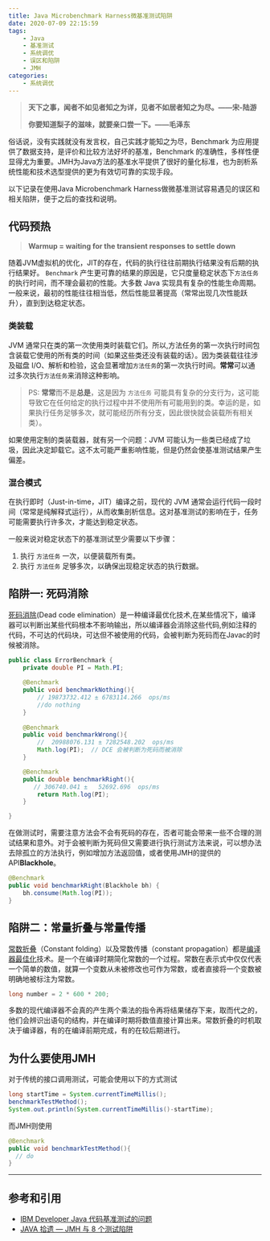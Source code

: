 ```yaml
---
title: Java Microbenchmark Harness微基准测试陷阱
date: 2020-07-09 22:15:59
tags:
	- Java
	- 基准测试
	- 系统调优
	- 误区和陷阱
	- JMH
categories:
    - 系统调优
---
```


> **天下之事，闻者不如见者知之为详，见者不如居者知之为尽。——宋-陆游**
>
> **你要知道梨子的滋味，就要亲口尝一下。——毛泽东**

俗话说，没有实践就没有发言权，自己实践才能知之为尽，Benchmark 为应用提供了数据支持，是评价和比较方法好坏的基准，Benchmark 的准确性，多样性便显得尤为重要。JMH为Java方法的基准水平提供了很好的量化标准，也为剖析系统性能和技术选型提供的更为有效切可靠的实现手段。

以下记录在使用Java Microbenchmark Harness做微基准测试容易遇见的误区和相关陷阱，便于之后的查找和说明。

<!-- more -->

## 代码预热

> **Warmup = waiting for the transient responses to settle down**

随着JVM虚拟机的优化，JIT的存在，代码的执行往往前期执行结果没有后期的执行结果好。 `Benchmark` 产生更可靠的结果的原因是，它只度量稳定状态下`方法任务`的执行时间，而不理会最初的性能。大多数 Java 实现具有复杂的性能生命周期。一般来说，最初的性能往往相当低，然后性能显著提高（常常出现几次性能跃升），直到到达稳定状态。

### 类装载

JVM 通常只在类的第一次使用类时装载它们。所以,方法任务的第一次执行时间包含装载它使用的所有类的时间（如果这些类还没有装载的话）。因为类装载往往涉及磁盘 I/O、解析和检验，这会显著增加`方法任务`的第一次执行时间。**常常**可以通过多次执行`方法任务`来消除这种影响。

> PS:  **常常**而不是**总是**，这是因为 `方法任务` 可能具有复杂的分支行为，这可能导致它在任何给定的执行过程中并不使用所有可能用到的类。幸运的是，如果执行任务足够多次，就可能经历所有分支，因此很快就会装载所有相关类）。

如果使用定制的类装载器，就有另一个问题：JVM 可能认为一些类已经成了垃圾，因此决定卸载它。这不太可能严重影响性能，但是仍然会使基准测试结果产生偏差。

### 混合模式

在执行即时（Just-in-time，JIT）编译之前，现代的 JVM 通常会运行代码一段时间（常常是纯解释式运行），从而收集剖析信息。这对基准测试的影响在于，任务可能需要执行许多次，才能达到稳定状态。

一般来说对稳定状态下的基准测试至少需要以下步骤：

1. 执行 `方法任务` 一次，以便装载所有类。
2. 执行 `方法任务` 足够多次，以确保出现稳定状态的执行数据。

## 陷阱一: 死码消除

[死码消除]([https://zh.wikipedia.org/zh-cn/%E6%AD%BB%E7%A2%BC%E5%88%AA%E9%99%A4](https://zh.wikipedia.org/zh-cn/死碼刪除))(Dead code elimination）是一种编译最优化技术,在某些情况下，编译器可以判断出某些代码根本不影响输出，所以编译器会消除这些代码,例如注释的代码，不可达的代码块，可达但不被使用的代码，会被判断为死码而在Javac的时候被消除。

```java
public class ErrorBenchmark {
    private double PI = Math.PI;
  
    @Benchmark
    public void benchmarkNothing(){
        // 19873732.412 ± 6783114.266  ops/ms
        //do nothing 
    }
  
    @Benchmark
    public void benchmarkWrong(){
        //  20988076.131 ± 7282548.202  ops/ms
        Math.log(PI);  // DCE 会被判断为死码而被消除
    }

    @Benchmark
    public double benchmarkRight(){
       // 306740.041 ±   52692.696  ops/ms
        return Math.log(PI);
    }

}
```

在做测试时，需要注意方法会不会有死码的存在，否者可能会带来一些不合理的测试结果和意外。对于会被判断为死码但又需要进行执行测试方法来说，可以想办法去除孤立的方法执行，例如增加方法返回值，或者使用JMH的提供的API**Blackhole**。

```java
@Benchmark
public void benchmarkRight(Blackhole bh) {
    bh.consume(Math.log(PI));
}
```

## 陷阱二：常量折叠与常量传播

[常数折叠]([https://zh.wikipedia.org/wiki/%E5%B8%B8%E6%95%B8%E6%8A%98%E7%96%8A#%E5%B8%B8%E6%95%B8%E5%82%B3%E6%92%AD](https://zh.wikipedia.org/wiki/常數折疊#常數傳播))（Constant folding）以及常数传播（constant propagation）都是[编译器最佳化](https://zh.wikipedia.org/w/index.php?title=編譯器最佳化&action=edit&redlink=1)技术。是一个在编译时期简化常数的一个过程。常数在表示式中仅仅代表一个简单的数值，就算一个变数从未被修改也可作为常数，或者直接将一个变数被明确地被标注为常数。

```java
long number = 2 * 600 * 200;
```

多数的现代编译器不会真的产生两个乘法的指令再将结果储存下来，取而代之的，他们会辨识出语句的结构，并在编译时期将数值直接计算出来。常数折叠的时机取决于编译器，有的在编译前期完成，有的在较后期进行。



## 为什么要使用JMH

对于传统的接口调用测试，可能会使用以下的方式测试

```java
long startTime = System.currentTimeMillis();
benchmarkTestMethod();
System.out.println(System.currentTimeMillis()-startTime);
```

而JMH则使用

```java
@Benchmark
public void benchmarkTestMethod(){
  // do 
}
```

---

## 参考和引用

* [IBM Developer Java 代码基准测试的问题](https://www.ibm.com/developerworks/cn/java/j-benchmark1.html)
* [JAVA 拾遗 — JMH 与 8 个测试陷阱](https://www.cnkirito.moe/java-jmh/)


